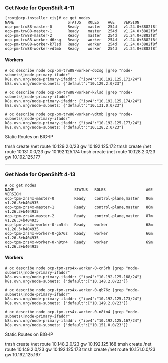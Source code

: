 ### Get Node for OpenShift 4-11

```
[root@ocp-installer cis]# oc get nodes
NAME                        STATUS   ROLES    AGE    VERSION
ocp-pm-trw88-master-0       Ready    master   254d   v1.24.0+3882f8f
ocp-pm-trw88-master-1       Ready    master   254d   v1.24.0+3882f8f
ocp-pm-trw88-master-2       Ready    master   254d   v1.24.0+3882f8f
ocp-pm-trw88-worker-d6zsg   Ready    worker   254d   v1.24.0+3882f8f
ocp-pm-trw88-worker-k7lsd   Ready    worker   254d   v1.24.0+3882f8f
ocp-pm-trw88-worker-vdtmb   Ready    worker   254d   v1.24.0+3882f8f
```

#### Workers
```
# oc describe node ocp-pm-trw88-worker-d6zsg |grep "node-subnets\|node-primary-ifaddr"
k8s.ovn.org/node-primary-ifaddr: {"ipv4":"10.192.125.172/24"}
k8s.ovn.org/node-subnets: {"default":"10.129.2.0/23"}
```

```
# oc describe node ocp-pm-trw88-worker-k7lsd |grep "node-subnets\|node-primary-ifaddr"
k8s.ovn.org/node-primary-ifaddr: {"ipv4":"10.192.125.174/24"}
k8s.ovn.org/node-subnets: {"default":"10.131.0.0/23"}
```

```
# oc describe node ocp-pm-trw88-worker-vdtmb |grep "node-subnets\|node-primary-ifaddr"
k8s.ovn.org/node-primary-ifaddr: {"ipv4":"10.192.125.177/24"}
k8s.ovn.org/node-subnets: {"default":"10.128.2.0/23"}
```
Static Routes on BIG-IP

tmsh create /net route 10.129.2.0/23 gw 10.192.125.172
tmsh create /net route 10.131.0.0/23 gw 10.192.125.174
tmsh create /net route 10.128.2.0/23 gw 10.192.125.177

---

### Get Node for OpenShift 4-13

```
# oc get nodes
NAME                           STATUS   ROLES                  AGE   VERSION
ocp-tpm-zrs4x-master-0         Ready    control-plane,master   86m   v1.26.3+b404935
ocp-tpm-zrs4x-master-1         Ready    control-plane,master   86m   v1.26.3+b404935
ocp-tpm-zrs4x-master-2         Ready    control-plane,master   87m   v1.26.3+b404935
ocp-tpm-zrs4x-worker-0-cn5rh   Ready    worker                 68m   v1.26.3+b404935
ocp-tpm-zrs4x-worker-0-gb76z   Ready    worker                 66m   v1.26.3+b404935
ocp-tpm-zrs4x-worker-0-n8tn4   Ready    worker                 69m   v1.26.3+b404935

```

#### Workers

```
# oc describe node ocp-tpm-zrs4x-worker-0-cn5rh |grep "node-subnets\|node-primary-ifaddr"
k8s.ovn.org/node-primary-ifaddr: {"ipv4":"10.192.125.168/24"}
k8s.ovn.org/node-subnets: {"default":["10.148.2.0/23"]}
```

```
# oc describe node ocp-tpm-zrs4x-worker-0-gb76z |grep "node-subnets\|node-primary-ifaddr"
k8s.ovn.org/node-primary-ifaddr: {"ipv4":"10.192.125.173/24"}
k8s.ovn.org/node-subnets: {"default":["10.149.2.0/23"]}
```

```
# oc describe node ocp-tpm-zrs4x-worker-0-n8tn4 |grep "node-subnets\|node-primary-ifaddr"
k8s.ovn.org/node-primary-ifaddr: {"ipv4":"10.192.125.167/24"}
k8s.ovn.org/node-subnets: {"default":["10.151.0.0/23"]}
```

Static Routes on BIG-IP

tmsh create /net route 10.148.2.0/23 gw 10.192.125.168
tmsh create /net route 10.149.2.0/23 gw 10.192.125.173
tmsh create /net route 10.151.0.0/23 gw 10.192.125.167